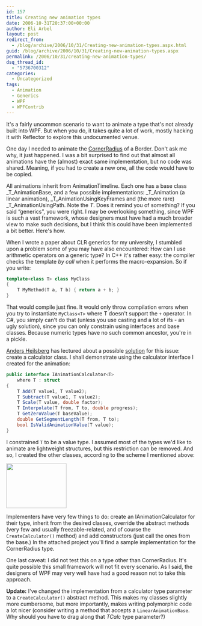 ```yaml
---
id: 157
title: Creating new animation types
date: 2006-10-31T20:37:00+00:00
author: Eli Arbel
layout: post
redirect_from:
  - /blog/archive/2006/10/31/Creating-new-animation-types.aspx.html
guid: /blog/archive/2006/10/31/Creating-new-animation-types.aspx
permalink: /2006/10/31/creating-new-animation-types/
dsq_thread_id:
  - "5736700312"
categories:
  - Uncategorized
tags:
  - Animation
  - Generics
  - WPF
  - WPFContrib
---
```

It's a fairly uncommon scenario to want to animate a type that's not already built into WPF. But when you do, it takes quite a lot of work, mostly hacking it with Reflector to explore this undocumented venue. 


 <!--more-->
 


One day I needed to animate the [CornerRadius](http://windowssdk.msdn.microsoft.com/en-gb/library/system.windows.cornerradius(VS.80).aspx) of a Border. Don't ask me why, it just happened. I was a bit surprised to find out that almost all animations have the (almost) exact same implementation, but no code was shared. Meaning, if you had to create a new one, all the code would have to be copied. 


  


All animations inherit from AnimationTimeline. Each one has a base class _T_AnimationBase, and a few possible implementations: _T_Animation (a linear animation), _T_AnimationUsingKeyFrames and (the more rare) _T_AnimationUsingPath. Note the _T_. Does it remind you of something? If you said &#8220;generics&#8221;, you were right. I may be overlooking something, since WPF is such a vast framework, whose designers must have had a much broader view to make such decisions, but I think this could have been implemented a bit better. Here's how. 


  


When I wrote a paper about CLR generics for my university, I stumbled upon a problem some of you may have also encountered: How can I use arithmetic operators on a generic type? In C++ it's rather easy: the compiler checks the template _by call_ when it performs the macro-expansion. So if you write: 

```cpp
template<class T> class MyClass
{
    T MyMethod(T a, T b) { return a + b; }
}
```

That would compile just fine. It would only throw compilation errors when you try to instantiate `MyClass<T>` where T doesn't support the `+` operator. In C#, you simply can't do that (unless you use casting and a lot of ifs - an ugly solution), since you can only constrain using interfaces and base classes. Because numeric types have no such common ancestor, you're in a pickle. 

[Anders Hejlsberg](http://en.wikipedia.org/wiki/Anders_Hejlsberg) has lectured about a possible [solution](http://www.lambda-computing.com/publications/articles/generics2/) for this issue: create a calculator class. I shall demonstrate using the calculator interface I created for the animation: 

```csharp
public interface IAnimationCalculator<T>
    where T : struct
{
    T Add(T value1, T value2);
    T Subtract(T value1, T value2);
    T Scale(T value, double factor);
    T Interpolate(T from, T to, double progress);
    T GetZeroValue(T baseValue);
    double GetSegmentLength(T from, T to);
    bool IsValidAnimationValue(T value);
} 
```

I constrained `T` to be a value type. I assumed most of the types we'd like to animate are lightweight structures, but this restriction can be removed. And so, I created the other classes, according to the scheme I mentioned above: 

<a href="https://arbel.net/attachments/Images/6.animationframework.jpg" target=_blank><IMG height=119 src="https://arbel.net/attachments/Images/6.animationframework.jpg" width=160 border=0></a>

Implementers have very few things to do: create an IAnimationCalculator for their type, inherit from the desired classes, override the abstract methods (very few and usually freezable-related, and of course the `CreateCalculator()` method) and add constructors (just call the ones from the base.) In the attached project you'll find a sample implementation for the CornerRadius type. 

One last caveat: I did not test this on a type other than CornerRadius. It's quite possible this small framework will not fit every scenario. As I said, the designers of WPF may very well have had a good reason not to take this approach.

**Update:** I've changed the implementation from a calculator type parameter to a `CreateCalculator()` abstract method. This makes my classes slightly more cumbersome, but more importantly, makes writing polymorphic code a lot nicer (consider writing a method that accepts a `LinearAnimationBase`. Why should you have to drag along that&nbsp;_TCalc_ type parameter?)